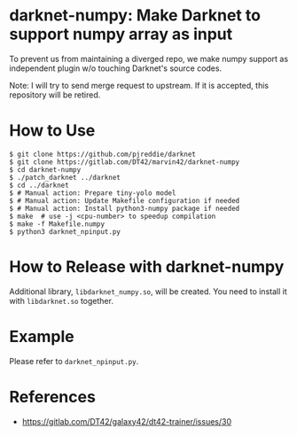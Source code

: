 # darknet-numpy: Make Darknet to support numpy array as input

To prevent us from maintaining a diverged repo, we make numpy support
as independent plugin w/o touching Darknet's source codes.

Note: I will try to send merge request to upstream. If it is accepted,
this repository will be retired.

# How to Use

```
$ git clone https://github.com/pjreddie/darknet
$ git clone https://gitlab.com/DT42/marvin42/darknet-numpy
$ cd darknet-numpy
$ ./patch_darknet ../darknet
$ cd ../darknet
$ # Manual action: Prepare tiny-yolo model
$ # Manual action: Update Makefile configuration if needed
$ # Manual action: Install python3-numpy package if needed
$ make  # use -j <cpu-number> to speedup compilation
$ make -f Makefile.numpy
$ python3 darknet_npinput.py
```

# How to Release with darknet-numpy

Additional library, `libdarknet_numpy.so`, will be created. You need to
install it with `libdarknet.so` together.

# Example

Please refer to `darknet_npinput.py`.

# References

* https://gitlab.com/DT42/galaxy42/dt42-trainer/issues/30
